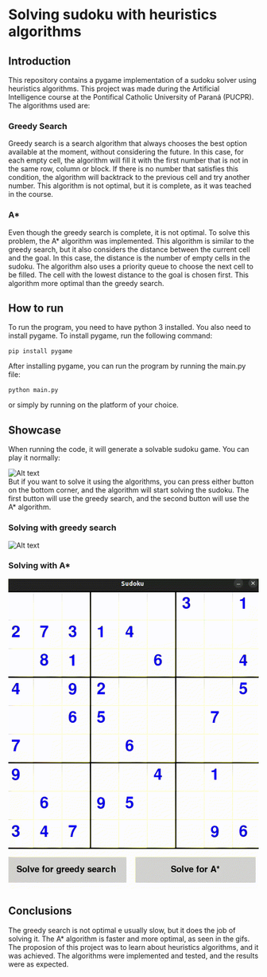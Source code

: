 # Solving sudoku with heuristics algorithms
## Introduction
This repository contains a pygame implementation of a sudoku solver using heuristics algorithms. This project was made during the Artificial Intelligence course at the Pontifical Catholic University of Paraná (PUCPR). The algorithms used are:
### Greedy Search
Greedy search is a search algorithm that always chooses the best option available at the moment, without considering the future. In this case, for each empty cell, the algorithm will fill it with the first number that is not in the same row, column or block. If there is no number that satisfies this condition, the algorithm will backtrack to the previous cell and try another number. This algorithm is not optimal, but it is complete, as it was teached in the course.
### A*
Even though the greedy search is complete, it is not optimal. To solve this problem, the A* algorithm was implemented. This algorithm is similar to the greedy search, but it also considers the distance between the current cell and the goal. In this case, the distance is the number of empty cells in the sudoku. The algorithm also uses a priority queue to choose the next cell to be filled. The cell with the lowest distance to the goal is chosen first. This algorithm more optimal than the greedy search.
## How to run
To run the program, you need to have python 3 installed. You also need to install pygame. To install pygame, run the following command:
```
pip install pygame
```
After installing pygame, you can run the program by running the main.py file:
```
python main.py
```
or simply by running on the platform of your choice.
## Showcase
When running the code, it will generate a solvable sudoku game. You can play it normally:

![Alt text](playing_gif.gif)  
But if you want to solve it using the algorithms, you can press either button on the bottom corner, and the algorithm will start solving the sudoku. The first button will use the greedy search, and the second button will use the A* algorithm.
### Solving with greedy search
![Alt text](greedy_search.gif)

### Solving with A*
![Alt text](a_star.gif)

## Conclusions
The greedy search is not optimal e usually slow, but it does the job of solving it. The A* algorithm is  faster and more optimal, as seen in the gifs.
The proposion of this project was to learn about heuristics algorithms, and it was achieved. The algorithms were implemented and tested, and the results were as expected.
